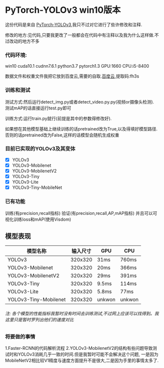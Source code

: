 # PyTorch-YOLOv3 win10版本
这份代码是来自 [PyTorch-YOLOv3](https://github.com/eriklindernoren/PyTorch-YOLOv3),我只不过对它进行了些许修改和注释.

修改的地方:见代码,只要我更改了一般都会在代码中有注释以及我为什么这样做.不过改动的地方不多

### 代码环境:
win10 cuda10.1 cudnn7.6.1 python3.7 pytorch1.3 GPU:1660 CPU:i5-8400

数据文件和权重文件我把它放到百度云,需要的自取.[百度云](https://pan.baidu.com/s/1CG7zlJTAlDm-eImvQr0xTQ),提取码:fh3s

### 训练和测试
测试方式:然后运行detect_img.py或者detect_video.py.py(视频or摄像头检测).
测试mAP的话直接运行test.py即可

训练方式:运行train.py就行(前提是其中的参数得修改好).

如果想在其他模型基础上继续训练的话pretrained改为True,以及得填好模型路径.否则的话pretrained改为False,这样的话模型会随机生成权重

### 目前已实现的YOLOv3及其变体
- [x] YOLOv3
- [x] YOLOv3-Mobilenet
- [x] YOLOv3-MobilenetV2
- [x] YOLOv3-Tiny
- [x] YOLOv3-Lite
- [x] YOLOv3-Tiny-MobileNet

### 已有功能

训练(有precision,recall指标) 验证(有precision,recall,AP,mAP指标) 并且可以可视化训练loss和mAP(使用Visdom)

## 模型表现 

| 模型名称 | 输入尺寸| GPU | CPU |
| ----- | ------ |  ----- | ----- |
| YOLOv3 | 320x320 |  31ms | 760ms |
| YOLOv3-Mobilenet | 320x320 | 20ms | 366ms |
| YOLOv3-MobilenetV2 | 320x320 | 29ms | 391ms |
| YOLOv3-Tiny | 320x320 | 9.5ms | 114ms|
| YOLOv3-Lite | 320x320 | 5.8ms | 77ms|
|YOLOv3-Tiny-Mobilenet | 320x320 | unkwon | unkwon |
###### 注: 各个模型的性能指标我暂时没有时间去训练测试,不过网上应该可以找得到。我这里只是暂时罗列出他们的速度对比

### 将要做的事情

1.Faster-RCNN的代码解析流程
2.YOLOv3-MobilenetV2的结构有些问题导致测试时和YOLOv3消耗几乎一致的时间.但是我暂时可能不会解决这个问题,
一是因为MobileNetV2相比较V1精度与速度方面提升不是很大,二是因为手里的事情太多了.


